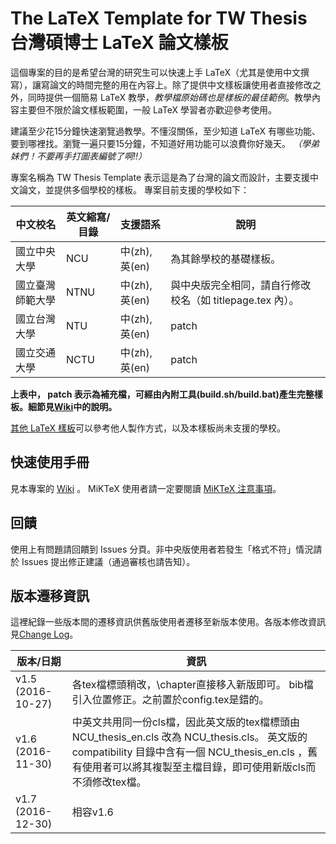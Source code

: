 # The LaTeX Template for TW Thesis 台灣碩博士 LaTeX 論文樣板

這個專案的目的是希望台灣的研究生可以快速上手 LaTeX（尤其是使用中文撰寫），讓寫論文的時間完整的用在內容上。除了提供中文樣板讓使用者直接修改之外，同時提供一個簡易 LaTeX 教學，*教學檔原始碼也是樣板的最佳範例*。教學內容主要但不限於論文樣板範圍，一般 LaTeX 學習者亦歡迎參考使用。

建議至少花15分鐘快速瀏覽過教學。不懂沒關係，至少知道 LaTeX 有哪些功能、要到哪裡找。瀏覽一遍只要15分鐘，不知道好用功能可以浪費你好幾天。
*（學弟妹們！不要再手打圖表編號了啊!!）*

專案名稱為 TW Thesis Template 表示這是為了台灣的論文而設計，主要支援中文論文，並提供多個學校的樣板。
專案目前支援的學校如下：

|   中文校名     | 英文縮寫/目錄 | 支援語系 | 說明 |
| ------------- | ------------- | ------- | ------------- |
| 國立中央大學          | NCU    | 中(zh), 英(en) | 為其餘學校的基礎樣板。
| 國立臺灣師範大學      | NTNU   | 中(zh), 英(en) | 與中央版完全相同，請自行修改校名（如 titlepage.tex 內）。
| 國立台灣大學          |  NTU   | 中(zh), 英(en) | patch
| 國立交通大學          | NCTU   | 中(zh), 英(en) | patch

**上表中， patch 表示為補充檔，可經由內附工具(build.sh/build.bat)產生完整樣板。細節見[Wiki](https://github.com/sppmg/TW_Thesis_Template/wiki/%E5%88%9D%E7%B4%9A%E6%89%8B%E5%86%8A#patch-%E7%89%88%E6%A8%A3%E6%9D%BF%E4%BD%BF%E7%94%A8%E8%AA%AA%E6%98%8E)中的說明。**

[其他 LaTeX 樣板](https://github.com/sppmg/TW_Thesis_Template/wiki/%E5%90%8C%E5%A5%BD%E9%80%A3%E7%B5%90)可以參考他人製作方式，以及本樣板尚未支援的學校。

## 快速使用手冊
見本專案的 [Wiki](https://github.com/sppmg/TW_Thesis_Template/wiki) 。
MiKTeX 使用者請一定要閱讀 [MiKTeX 注意事項](https://github.com/sppmg/TW_Thesis_Template/wiki/MiKTeX-%E6%B3%A8%E6%84%8F%E4%BA%8B%E9%A0%85)。

## 回饋
使用上有問題請回饋到 Issues 分頁。非中央版使用者若發生「格式不符」情況請於 Issues 提出修正建議（通過審核也請告知）。

## 版本遷移資訊
這裡紀錄一些版本間的遷移資訊供舊版使用者遷移至新版本使用。各版本修改資訊見[Change Log](https://github.com/sppmg/TW_Thesis_Template/blob/master/CHANGELOG.md)。


| 版本/日期     | 資訊 |
| ------------- | ------------- |
| v1.5 (2016-10-27)    | 各tex檔標頭稍改，\\chapter直接移入新版即可。 bib檔引入位置修正。之前置於config.tex是錯的。 |
| v1.6 (2016-11-30)    | 中英文共用同一份cls檔，因此英文版的tex檔標頭由NCU_thesis_en.cls 改為 NCU_thesis.cls。 英文版的compatibility 目錄中含有一個 NCU_thesis_en.cls ，舊有使用者可以將其複製至主檔目錄，即可使用新版cls而不須修改tex檔。|
| v1.7 (2016-12-30)    | 相容v1.6 |



